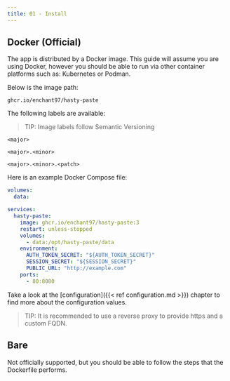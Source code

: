 ```yaml
---
title: 01 - Install
---
```


## Docker (Official)
The app is distributed by a Docker image. This guide will assume you are using Docker, however you should be able to run via other container platforms such as: Kubernetes or Podman.

Below is the image path:

```text
ghcr.io/enchant97/hasty-paste
```

The following labels are available:

> TIP: Image labels follow Semantic Versioning

```text
<major>

<major>.<minor>

<major>.<minor>.<patch>
```

Here is an example Docker Compose file:

```yaml
volumes:
  data:

services:
  hasty-paste:
    image: ghcr.io/enchant97/hasty-paste:3
    restart: unless-stopped
    volumes:
      - data:/opt/hasty-paste/data
    environment:
      AUTH_TOKEN_SECRET: "${AUTH_TOKEN_SECRET}"
      SESSION_SECRET: "${SESSION_SECRET}"
      PUBLIC_URL: "http://example.com"
    ports:
      - 80:8080
```

Take a look at the [configuration]({{< ref configuration.md >}}) chapter to find more about the configuration values.

> TIP: It is recommended to use a reverse proxy to provide https and a custom FQDN.

## Bare
Not officially supported, but you should be able to follow the steps that the Dockerfile performs.
